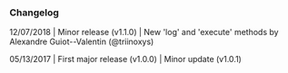 ### Changelog

12/07/2018  |  Minor release (v1.1.0)
            |  New 'log' and 'execute' methods by Alexandre Guiot--Valentin (@triinoxys)

05/13/2017  |  First major release (v1.0.0)
            |  Minor update (v1.0.1)
